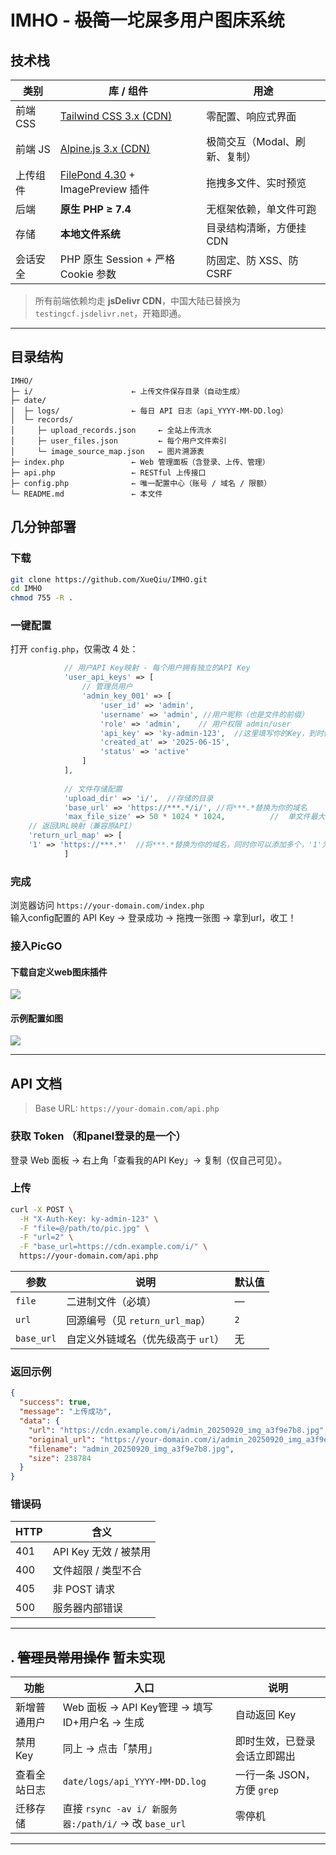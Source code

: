 # IMHO - ~~极简~~一坨屎多用户图床系统  

## 技术栈
| 类别 | 库 / 组件 | 用途 |
|---|---|---|
| 前端 CSS | [Tailwind CSS 3.x (CDN)](https://tailwindcss.com) | 零配置、响应式界面 |
| 前端 JS | [Alpine.js 3.x (CDN)](https://alpinejs.dev) | 极简交互（Modal、刷新、复制） |
| 上传组件 | [FilePond 4.30](https://pqina.nl/filepond/) + ImagePreview 插件 | 拖拽多文件、实时预览 |
| 后端 | **原生 PHP ≥ 7.4** | 无框架依赖，单文件可跑 |
| 存储 | **本地文件系统** | 目录结构清晰，方便挂 CDN |
| 会话安全 | PHP 原生 Session + 严格 Cookie 参数 | 防固定、防 XSS、防 CSRF |

> 所有前端依赖均走 **jsDelivr CDN**，中国大陆已替换为 `testingcf.jsdelivr.net`，开箱即通。

---

## 目录结构
```
IMHO/
├─ i/                      ← 上传文件保存目录（自动生成）
├─ date/
│  ├─ logs/                ← 每日 API 日志（api_YYYY-MM-DD.log）
│  └─ records/
│     ├─ upload_records.json     ← 全站上传流水
│     ├─ user_files.json         ← 每个用户文件索引
│     └─ image_source_map.json   ← 图片溯源表
├─ index.php               ← Web 管理面板（含登录、上传、管理）
├─ api.php                 ← RESTful 上传接口
├─ config.php              ← 唯一配置中心（账号 / 域名 / 限额）
└─ README.md               ← 本文件
```

## 几分钟部署
###  下载
```bash
git clone https://github.com/XueQiu/IMHO.git
cd IMHO
chmod 755 -R .
```

###  一键配置
打开 `config.php`，仅需改 4 处：
```php
            // 用户API Key映射 - 每个用户拥有独立的API Key
            'user_api_keys' => [
                // 管理员用户
                'admin_key_001' => [
                    'user_id' => 'admin', 
                    'username' => 'admin', //用户昵称（也是文件的前缀）
                    'role' => 'admin',    // 用户权限 admin/user
                    'api_key' => 'ky-admin-123',  //这里填写你的Key，到时候API调用也用得到
                    'created_at' => '2025-06-15',
                    'status' => 'active'
                ]
            ],
            
            // 文件存储配置
            'upload_dir' => 'i/',  //存储的目录
            'base_url' => 'https://***.*/i/', //将***.*替换为你的域名
			'max_file_size' => 50 * 1024 * 1024,          //  单文件最大 50 MB
	// 返回URL映射（兼容原API）
    'return_url_map' => [
    '1' => 'https://***.*'  //将***.*替换为你的域名，同时你可以添加多个，'1'为你指定的返回的域名序号
            ]

```

###  完成
浏览器访问 `https://your-domain.com/index.php`  
输入config配置的 API Key → 登录成功 → 拖拽一张图 → 拿到url，收工！

### 接入PicGO
#### 下载自定义web图床插件
![](https://pan-image-hosting-2301.bqiu.ru/p/image-hosting/20250920183458122.png)
#### 示例配置如图
![](https://pan-image-hosting-2301.bqiu.ru/p/image-hosting/20250920183939628.png)


---

## API 文档
> Base URL: `https://your-domain.com/api.php`

###  获取 Token （和panel登录的是一个）
登录 Web 面板 → 右上角「查看我的API Key」→ 复制（仅自己可见）。

###  上传
```bash
curl -X POST \
  -H "X-Auth-Key: ky-admin-123" \
  -F "file=@/path/to/pic.jpg" \
  -F "url=2" \
  -F "base_url=https://cdn.example.com/i/" \
  https://your-domain.com/api.php
```

| 参数 | 说明 | 默认值 |
|---|---|---|
| `file` | 二进制文件（必填） | — |
| `url` | 回源编号（见 `return_url_map`） | `2` |
| `base_url` | 自定义外链域名（优先级高于 `url`） | 无 |

###  返回示例
```json
{
  "success": true,
  "message": "上传成功",
  "data": {
    "url": "https://cdn.example.com/i/admin_20250920_img_a3f9e7b8.jpg",
    "original_url": "https://your-domain.com/i/admin_20250920_img_a3f9e7b8.jpg",
    "filename": "admin_20250920_img_a3f9e7b8.jpg",
    "size": 238784
  }
}
```

###  错误码
| HTTP | 含义 |
|---|---|
| 401 | API Key 无效 / 被禁用 |
| 400 | 文件超限 / 类型不合 |
| 405 | 非 POST 请求 |
| 500 | 服务器内部错误 |

---

## . ~~管理员常用操作~~ 暂未实现
| 功能 | 入口 | 说明 |
|---|---|---|
| 新增普通用户 | Web 面板 → API Key管理 → 填写 ID+用户名 → 生成 | 自动返回 Key |
| 禁用 Key | 同上 → 点击「禁用」 | 即时生效，已登录会话立即踢出 |
| 查看全站日志 | `date/logs/api_YYYY-MM-DD.log` | 一行一条 JSON，方便 `grep` |
| 迁移存储 | 直接 `rsync -av i/ 新服务器:/path/i/` → 改 `base_url` | 零停机 |

---

